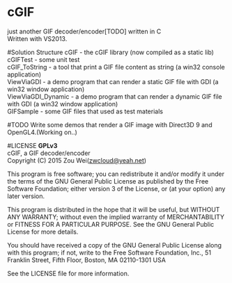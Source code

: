 # cGIF
just another GIF decoder/encoder[TODO] written in C<br/>
Written with VS2013.

#Solution Structure
cGIF - the cGIF library (now compiled as a static lib)<br/>
cGIFTest - some unit test<br/>
cGIF_ToString - a tool that print a GIF file content as string (a win32 console application)<br/>
ViewViaGDI - a demo program that can render a static GIF file with GDI (a win32 window application)<br/>
ViewViaGDI_Dynamic - a demo program that can render a dynamic GIF file with GDI (a win32 window application)<br/>
GIFSample - some GIF files that used as test materials

#TODO
Write some demos that render a GIF image with Direct3D 9 and OpenGL4.(Working on..)

#LICENSE
   __GPLv3__  
   cGIF, a GIF decoder/encoder  
   Copyright (C) 2015  Zou Wei(zwcloud@yeah.net)
   
   This program is free software; you can redistribute it and/or modify
   it under the terms of the GNU General Public License as published by
   the Free Software Foundation; either version 3 of the License, or
   (at your option) any later version.
   
   This program is distributed in the hope that it will be useful,
   but WITHOUT ANY WARRANTY; without even the implied warranty of
   MERCHANTABILITY or FITNESS FOR A PARTICULAR PURPOSE.  See the
   GNU General Public License for more details.
   
   You should have received a copy of the GNU General Public License
   along with this program; if not, write to the Free Software Foundation,
   Inc., 51 Franklin Street, Fifth Floor, Boston, MA 02110-1301  USA

See the LICENSE file for more information.
